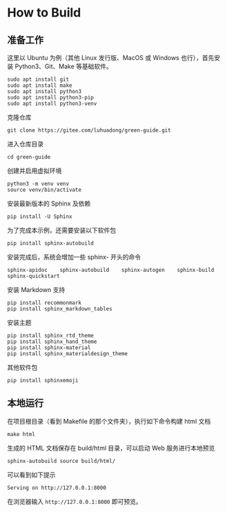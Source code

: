 # How to Build



## 准备工作

这里以 Ubuntu 为例（其他 Linux 发行版、MacOS 或 Windows 也行），首先安装 Python3、Git、Make 等基础软件。

```shell
sudo apt install git
sudo apt install make
sudo apt install python3
sudo apt install python3-pip
sudo apt install python3-venv
```

克隆仓库

```shell
git clone https://gitee.com/luhuadong/green-guide.git
```

进入仓库目录

```shell
cd green-guide
```

创建并启用虚拟环境

```shell
python3 -m venv venv
source venv/bin/activate
```

安装最新版本的 Sphinx 及依赖

```shell
pip install -U Sphinx
```

为了完成本示例，还需要安装以下软件包

```shell
pip install sphinx-autobuild
```

安装完成后，系统会增加一些 sphinx- 开头的命令

```shell
sphinx-apidoc    sphinx-autobuild    sphinx-autogen    sphinx-build    sphinx-quickstart
```

安装 Markdown 支持

```shell
pip install recommonmark
pip install sphinx_markdown_tables
```

安装主题

```shell
pip install sphinx_rtd_theme
pip install sphinx_hand_theme
pip install sphinx-material
pip install sphinx_materialdesign_theme
```

其他软件包

```shell
pip install sphinxemoji
```



## 本地运行

在项目根目录（看到 Makefile 的那个文件夹），执行如下命令构建 html 文档

```shell
make html
```

生成的 HTML 文档保存在 build/html 目录，可以启动 Web 服务进行本地预览

```shell
sphinx-autobuild source build/html/
```

可以看到如下提示

```shell
Serving on http://127.0.0.1:8000
```

在浏览器输入 `http://127.0.0.1:8000` 即可预览。